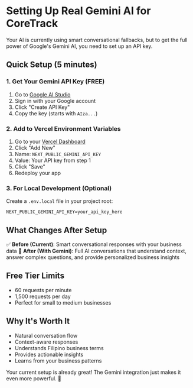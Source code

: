 # Setting Up Real Gemini AI for CoreTrack

Your AI is currently using smart conversational fallbacks, but to get the full power of Google's Gemini AI, you need to set up an API key.

## Quick Setup (5 minutes)

### 1. Get Your Gemini API Key (FREE)
1. Go to [Google AI Studio](https://makersuite.google.com/app/apikey)
2. Sign in with your Google account
3. Click "Create API Key"
4. Copy the key (starts with `AIza...`)

### 2. Add to Vercel Environment Variables
1. Go to your [Vercel Dashboard](https://vercel.com/brians-projects-a2bb5aa0/coretrack-v3/settings/environment-variables)
2. Click "Add New"
3. Name: `NEXT_PUBLIC_GEMINI_API_KEY`
4. Value: Your API key from step 1
5. Click "Save"
6. Redeploy your app

### 3. For Local Development (Optional)
Create a `.env.local` file in your project root:
```env
NEXT_PUBLIC_GEMINI_API_KEY=your_api_key_here
```

## What Changes After Setup

✅ **Before (Current)**: Smart conversational responses with your business data
🚀 **After (With Gemini)**: Full AI conversations that understand context, answer complex questions, and provide personalized business insights

## Free Tier Limits
- 60 requests per minute
- 1,500 requests per day
- Perfect for small to medium businesses

## Why It's Worth It
- Natural conversation flow
- Context-aware responses
- Understands Filipino business terms
- Provides actionable insights
- Learns from your business patterns

Your current setup is already great! The Gemini integration just makes it even more powerful. 🚀
